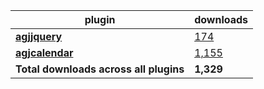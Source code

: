 plugin|downloads
------|----------
[**agjjquery**](https://www.npmjs.com/package/agjjquery)|[174](https://www.npmjs.com/package/agjjquery)
[**agjcalendar**](https://www.npmjs.com/package/agjcalendar)|[1,155](https://www.npmjs.com/package/agjcalendar)
**Total downloads across all plugins**|**1,329**
